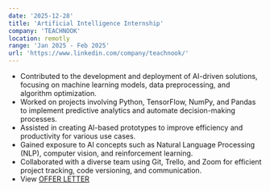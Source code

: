 ```yaml
---
date: '2025-12-28'
title: 'Artificial Intelligence Internship'
company: 'TEACHNOOK'
location: remotly
range: 'Jan 2025 - Feb 2025'
url: 'https://www.linkedin.com/company/teachnook/'
---
```


- Contributed to the development and deployment of AI-driven solutions, focusing on machine learning models, data preprocessing, and algorithm optimization.
- Worked on projects involving Python, TensorFlow, NumPy, and Pandas to implement predictive analytics and automate decision-making processes.
- Assisted in creating AI-based prototypes to improve efficiency and productivity for various use cases.
- Gained exposure to AI concepts such as Natural Language Processing (NLP), computer vision, and reinforcement learning.
- Collaborated with a diverse team using Git, Trello, and Zoom for efficient project tracking, code versioning, and communication.
- View [OFFER LETTER](https://drive.google.com/drive/folders/1_DhZd3gQwb5Mw0ils5In1HBZRZirTPyd)
